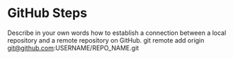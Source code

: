 # GitHub Steps

Describe in your own words how to establish a connection between a local repository and a remote repository on GitHub.                                 git remote add origin git@github.com:USERNAME/REPO_NAME.git